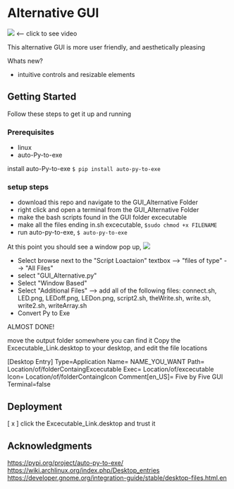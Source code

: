 
# Alternative GUI

<img src= GUIAlternative.gif>
  <--     click to see video  


This alternative GUI is more user friendly, and aesthetically pleasing

Whats new?
- intuitive controls and resizable elements


## Getting Started

Follow these steps to get it up and running

### Prerequisites
- linux
- auto-Py-to-exe

install auto-Py-to-exe
``` $ pip install auto-py-to-exe  ```


### setup steps

- download this repo and navigate to the GUI_Alternative Folder
- right click and open a terminal from the GUI_Alternative Folder
- make the bash scripts found in the GUI folder excecutable
- make all the files ending in.sh excecutable, ```$sudo chmod +x FILENAME ```
- run auto-py-to-exe, ```$ auto-py-to-exe```

At this point you should see a window pop up, 
<img src= "https://github.com/BarakBinyamin/BLE_LED_Display/blob/master/GUI_Alternative/Auto-Py-to-exe.png">

- Select browse next to the "Script Loactaion" textbox --> "files of type" --> "All Files"
- select "GUI_Alternative.py"
- Select "Window Based"
- Select "Additional Files" --> add all of the following files: connect.sh, LED.png, LEDoff.png, LEDon.png, script2.sh, theWrite.sh, write.sh, write2.sh, writeArray.sh
- Convert Py to Exe

ALMOST DONE!

move the output folder somewhere you can find it
Copy the Excecutable_Link.desktop to your desktop, and edit the file locations

[Desktop Entry]
Type=Application
Name= NAME_YOU_WANT
Path= Location/of/folderContaingExcecutable
Exec= Location/of/excecutable
Icon= Location/of/folderContaingIcon
Comment[en_US]= Five by Five GUI
Terminal=false


## Deployment

[ x ] click the Excecutable_Link.desktop and trust it



## Acknowledgments

https://pypi.org/project/auto-py-to-exe/
https://wiki.archlinux.org/index.php/Desktop_entries
https://developer.gnome.org/integration-guide/stable/desktop-files.html.en

